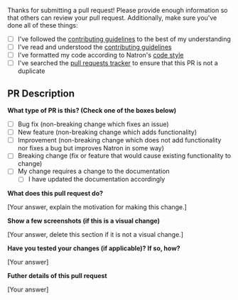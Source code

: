 Thanks for submitting a pull request! Please provide enough information so that others can review your pull request. Additionally, make sure you've done all of these things:

- [ ] I've followed the [contributing guidelines](https://github.com/NatronGitHub/Natron/blob/RB-2.4/CODE_OF_CONDUCT.md) to the best of my understanding
- [ ] I've read and understood the [contributing guidelines](https://github.com/NatronGitHub/Natron/blob/RB-2.4/CONTRIBUTING.md)
- [ ] I've formatted my code according to Natron's [code style]([#](https://github.com/NatronGitHub/Natron#logistics))
- [ ] I've searched the [pull requests tracker](https://github.com/NatronGitHub/Natron/pulls?q=is%3Apr) to ensure that this PR is not a duplicate

## PR Description

**What type of PR is this? (Check one of the boxes below)**

- [ ] Bug fix (non-breaking change which fixes an issue)
- [ ] New feature (non-breaking change which adds functionality)
- [ ] Improvement (non-breaking change which does not add functionality nor fixes a bug but improves Natron in some way)
- [ ] Breaking change (fix or feature that would cause existing functionality to change)
- [ ] My change requires a change to the documentation
    - [ ] I have updated the documentation accordingly

**What does this pull request do?**

[Your answer, explain the motivation for making this change.]

**Show a few screenshots (if this is a visual change)**

[Your answer, delete this section if it is not a visual change.]

**Have you tested your changes (if applicable)? If so, how?**

[Your answer]

**Futher details of this pull request**

[Your answer]
